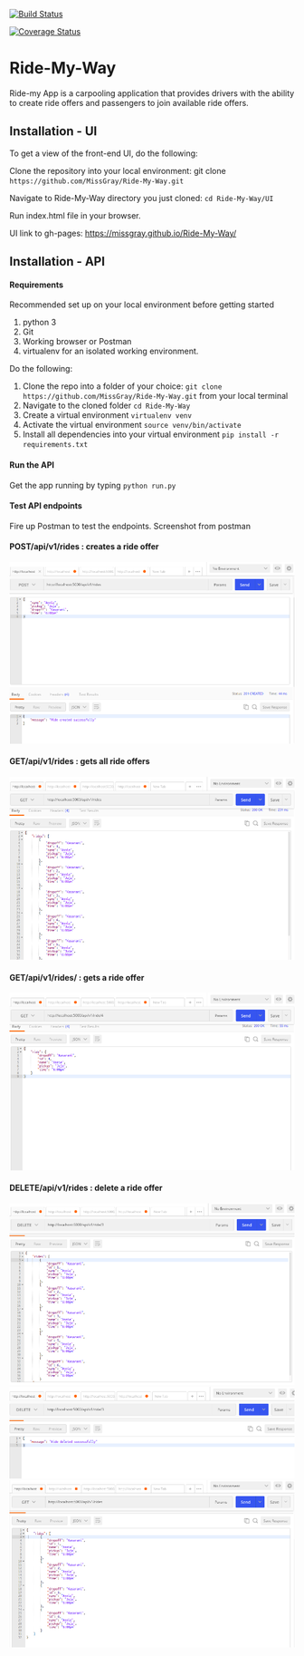 [![Build Status](https://travis-ci.org/MissGray/Ride-My-Way.svg?branch=develop)](https://travis-ci.org/MissGray/Ride-My-Way)

[![Coverage Status](https://coveralls.io/repos/github/MissGray/Ride-My-Way/badge.svg?branch=develop)](https://coveralls.io/github/MissGray/Ride-My-Way?branch=develop)



# Ride-My-Way

Ride-my App is a carpooling application that provides drivers with the ability to create ride offers
and passengers to join available ride offers.

## Installation - UI

To get a view of the front-end UI, do the following: 

Clone the repository into your local environment:   git clone ` https://github.com/MissGray/Ride-My-Way.git `

Navigate to Ride-My-Way directory you just cloned:  `cd Ride-My-Way/UI` 

Run index.html file in your browser. 

UI link to gh-pages:
https://missgray.github.io/Ride-My-Way/


## Installation - API 

#### Requirements
Recommended set up on your local environment before getting started

1. python 3
2. Git
3. Working browser or Postman
4. virtualenv for an isolated working environment. 

Do the following:

1. Clone the repo into a folder of your choice: `git clone https://github.com/MissGray/Ride-My-Way.git` from your local terminal
2. Navigate to the cloned folder `cd Ride-My-Way`
3. Create a virtual environment `virtualenv venv`
4. Activate the virtual environment  `source venv/bin/activate`
5. Install all dependencies into your virtual environment `pip install -r requirements.txt `

#### Run the API
Get the app running by typing `python run.py`

#### Test API endpoints
Fire up Postman to test the endpoints. 
Screenshot from postman
#### POST/api/v1/rides : creates a ride offer
![Alt postman](/screenshots/createride.png)

#### GET/api/v1/rides : gets all ride offers
![Alt postman](/screenshots/getrides.png)

#### GET/api/v1/rides/<ride-id> : gets a ride offer
![Alt postman](/screenshots/getride.png)

#### DELETE/api/v1/rides : delete a ride offer

![Alt postman](/screenshots/del1.png)
![Alt postman](/screenshots/del2.png)
![Alt postman](/screenshots/deleted.png)



